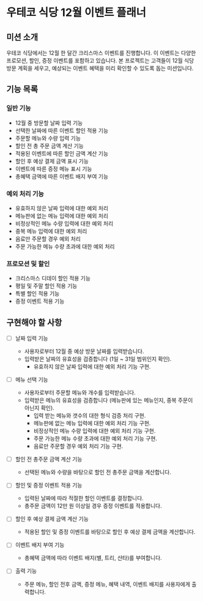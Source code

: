 # 우테코 식당 12월 이벤트 플래너

## 미션 소개

우테코 식당에서는 12월 한 달간 크리스마스 이벤트를 진행합니다. 이 이벤트는 다양한 프로모션, 할인, 증정 이벤트를 포함하고 있습니다. 본 프로젝트는 고객들이 12월 식당 방문 계획을 세우고, 예상되는 이벤트 혜택을 미리 확인할 수 있도록 돕는 미션입니다.

## 기능 목록

### 일반 기능

- 12월 중 방문할 날짜 입력 기능
- 선택한 날짜에 따른 이벤트 할인 적용 기능
- 주문할 메뉴와 수량 입력 기능
- 할인 전 총 주문 금액 계산 기능
- 적용된 이벤트에 따른 할인 금액 계산 기능
- 할인 후 예상 결제 금액 표시 기능
- 이벤트에 따른 증정 메뉴 표시 기능
- 총혜택 금액에 따른 이벤트 배지 부여 기능

### 예외 처리 기능

- 유효하지 않은 날짜 입력에 대한 예외 처리
- 메뉴판에 없는 메뉴 입력에 대한 예외 처리
- 비정상적인 메뉴 수량 입력에 대한 예외 처리
- 중복 메뉴 입력에 대한 예외 처리
- 음료만 주문할 경우 예외 처리
- 주문 가능한 메뉴 수량 초과에 대한 예외 처리

### 프로모션 및 할인

- 크리스마스 디데이 할인 적용 기능
- 평일 및 주말 할인 적용 기능
- 특별 할인 적용 기능
- 증정 이벤트 적용 기능

## 구현해야 할 사항

- [ ] 날짜 입력 기능

  - 사용자로부터 12월 중 예상 방문 날짜를 입력받습니다.
  - 입력받은 날짜의 유효성을 검증합니다 (1일 ~ 31일 범위인지 확인).
    - 유효하지 않은 날짜 입력에 대한 예외 처리 기능 구현.

- [ ] 메뉴 선택 기능

  - 사용자로부터 주문할 메뉴와 개수를 입력받습니다.
  - 입력받은 메뉴의 유효성을 검증합니다 (메뉴판에 있는 메뉴인지, 중복 주문이 아닌지 확인).
    - 입력 받는 메뉴와 갯수의 대한 형식 검증 처리 구현.
    - 메뉴판에 없는 메뉴 입력에 대한 예외 처리 기능 구현.
    - 비정상적인 메뉴 수량 입력에 대한 예외 처리 기능 구현.
    - 주문 가능한 메뉴 수량 초과에 대한 예외 처리 기능 구현.
    - 음료만 주문할 경우 예외 처리 기능 구현.

- [ ] 할인 전 총주문 금액 계산 기능

  - 선택된 메뉴와 수량을 바탕으로 할인 전 총주문 금액을 계산합니다.

- [ ] 할인 및 증정 이벤트 적용 기능

  - 입력된 날짜에 따라 적절한 할인 이벤트를 결정합니다.
  - 총주문 금액이 12만 원 이상일 경우 증정 이벤트를 적용합니다.

- [ ] 할인 후 예상 결제 금액 계산 기능

  - 적용된 할인 및 증정 이벤트를 바탕으로 할인 후 예상 결제 금액을 계산합니다.

- [ ] 이벤트 배지 부여 기능

  - 총혜택 금액에 따라 이벤트 배지(별, 트리, 산타)를 부여합니다.

- [ ] 출력 기능

  - 주문 메뉴, 할인 전후 금액, 증정 메뉴, 혜택 내역, 이벤트 배지를 사용자에게 출력합니다.
